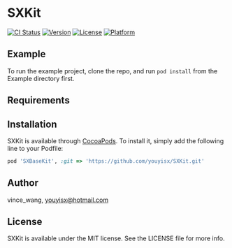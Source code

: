 # SXKit

[![CI Status](https://img.shields.io/travis/vince_wang/SXKit.svg?style=flat)](https://travis-ci.org/vince_wang/SXBaseKit)
[![Version](https://img.shields.io/cocoapods/v/SXBaseKit.svg?style=flat)](https://cocoapods.org/pods/SXBaseKit)
[![License](https://img.shields.io/cocoapods/l/SXBaseKit.svg?style=flat)](https://cocoapods.org/pods/SXBaseKit)
[![Platform](https://img.shields.io/cocoapods/p/SXBaseKit.svg?style=flat)](https://cocoapods.org/pods/SXBaseKit)

## Example

To run the example project, clone the repo, and run `pod install` from the Example directory first.

## Requirements

## Installation

SXKit is available through [CocoaPods](https://cocoapods.org). To install
it, simply add the following line to your Podfile:

```ruby
pod 'SXBaseKit', :git => 'https://github.com/youyisx/SXKit.git'
```

## Author

vince_wang, youyisx@hotmail.com

## License

SXKit is available under the MIT license. See the LICENSE file for more info.
